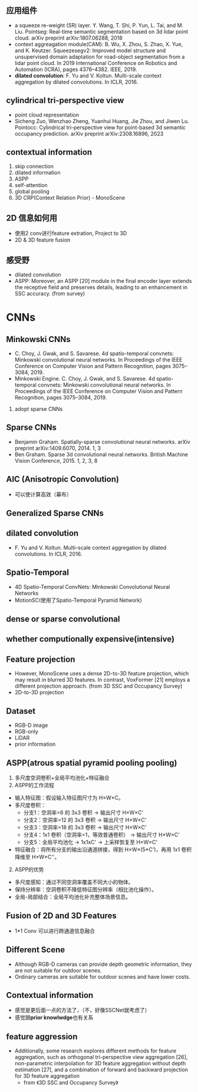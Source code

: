 ## 应用组件
- a squeeze re-weight (SR) layer. Y. Wang, T. Shi, P. Yun, L. Tai, and M. Liu. Pointseg: Real-time semantic segmentation based on 3d lidar point cloud. arXiv preprint arXiv:1807.06288, 2018
- context aggreagation module(CAM): B. Wu, X. Zhou, S. Zhao, X. Yue, and K. Keutzer. Squeezesegv2: Improved model structure and unsupervised domain adaptation for road-object segmentation from a lidar point cloud. In 2019 International Conference on Robotics and Automation (ICRA), pages 4376–4382. IEEE, 2019.
- **dilated convolution**: F. Yu and V. Koltun. Multi-scale context aggregation by dilated convolutions. In ICLR, 2016.

## cylindrical tri-perspective view
- point cloud representation
- Sicheng Zuo, Wenzhao Zheng, Yuanhui Huang, Jie Zhou, and Jiwen Lu. Pointocc: Cylindrical tri-perspective view for point-based 3d semantic occupancy prediction. arXiv preprint arXiv:2308.16896, 2023

## contextual information
1. skip connection
2. dilated information
3. ASPP
4. self-attention
5. global pooling
6. 3D CRP(Context Relation Prior) - MonoScene

## 2D 信息如何用
- 使用2 conv进行feature extration, Project to 3D
- 2D & 3D feature fusion

## 感受野
- dilated convolution
- ASPP: Moreover, an ASPP [20] module in the final encoder layer extends the receptive field and preserves details, leading to an enhancement in SSC accuracy. (from survey)

# CNNs 

## Minkowski CNNs
- C. Choy, J. Gwak, and S. Savarese. 4d spatio-temporal convnets: Minkowski convolutional neural networks. In Proceedings of the IEEE Conference on Computer Vision and Pattern Recognition, pages 3075–3084, 2019.
- Minkowski Engine. C. Choy, J. Gwak, and S. Savarese. 4d spatio-temporal convnets: Minkowski convolutional neural networks. In Proceedings of the IEEE Conference on Computer Vision and Pattern Recognition, pages 3075–3084, 2019.
1. adopt sparse CNNs

## Sparse CNNs
- Benjamin Graham. Spatially-sparse convolutional neural networks. arXiv preprint arXiv:1409.6070, 2014. 1, 3
- Ben Graham. Sparse 3d convolutional neural networks. British Machine Vision Conference, 2015. 1, 2, 3, 8

## AIC (Anisotropic Convolution)
- 可以使计算高效（幕布）

## Generalized Sparse CNNs
## dilated convolution

- F. Yu and V. Koltun. Multi-scale context aggregation by dilated convolutions. In ICLR, 2016.

## Spatio-Temporal
- 4D Spatio-Temporal ConvNets: Minkowski Convolutional Neural Networks
- MotionSC(使用了Spatio-Temporal Pyramid Network)
## dense or sparse convolutional
## whether computionally expensive(intensive)

## Feature projection
- However, MonoScene uses a dense 2D-to-3D feature projection, which may result in blurred 3D features. In contrast, VoxFormer [21] employs a different projection approach. (from 3D SSC and Occupancy Survey)
- 2D-to-3D projection

## Dataset
- RGB-D image
- RGB-only
- LiDAR
- prior information

## ASPP(atrous spatial pyramid pooling pooling)
1. 多尺度空洞卷积+全局平均池化+特征融合
2. ASPP的工作流程
- 输入特征图：假设输入特征图尺寸为 H×W×C。
- 多尺度卷积：
  - 分支1：空洞率=6 的 3x3 卷积 → 输出尺寸 H×W×C'
  - 分支2：空洞率=12 的 3x3 卷积 → 输出尺寸 H×W×C'
  - 分支3：空洞率=18 的 3x3 卷积 → 输出尺寸 H×W×C'
  - 分支4：1x1 卷积（空洞率=1，等效普通卷积） → 输出尺寸 H×W×C'
  - 分支5：全局平均池化 → 1x1xC' → 上采样恢复至 H×W×C'
- 特征融合：将所有分支的输出沿通道拼接，得到 H×W×(5*C')，再用 1x1 卷积降维至 H×W×C''。
2. ASPP的优势
- 多尺度感知：通过不同空洞率覆盖不同大小的物体。
- 保持分辨率：空洞卷积不降低特征图分辨率（相比池化操作）。
- 全局-局部结合：全局平均池化补充整体场景信息。

## Fusion of 2D and 3D Features
- 1*1 Conv 可以进行跨通道信息融合

## Different Scene
- Although RGB-D cameras can provide depth geometric information, they are not suitable for outdoor scenes.
- Ordinary cameras are suitable for outdoor scenes and have lower costs.

## Contextual information
- 感觉是更后面一点的方法了，（不，好像SSCNet就考虑了）
- 感觉跟**prior knowlwdge**也有关系

## feature aggression
- Additionally, some research explores different methods for feature aggregation, such as orthogonal tri-perspective view aggregation [26], non-parametric interpolation for 3D feature aggregation without depth estimation [27], and a combination of forward and backward projection for 3D feature aggregation
  - from 《3D SSC and Occupancy Survey》
  
